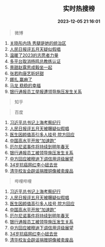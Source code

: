 <div align="center"><h2>实时热搜榜</h2><h4>2023-12-05 21:16:01</h4></div>

> 微博  

1. [关晓彤内场 秀腿是她的统治区](https://s.weibo.com/weibo?q=%E5%85%B3%E6%99%93%E5%BD%A4%E5%86%85%E5%9C%BA%20%E7%A7%80%E8%85%BF%E6%98%AF%E5%A5%B9%E7%9A%84%E7%BB%9F%E6%B2%BB%E5%8C%BA&t=31&band_rank=1&Refer=top)<br />
2. [人民日报评五月天疑似假唱](https://s.weibo.com/weibo?q=%23%E4%BA%BA%E6%B0%91%E6%97%A5%E6%8A%A5%E8%AF%84%E4%BA%94%E6%9C%88%E5%A4%A9%E7%96%91%E4%BC%BC%E5%81%87%E5%94%B1%23&t=31&band_rank=2&Refer=top)<br />
3. [温暖了2023的志愿者力量](https://s.weibo.com/weibo?q=%23%E6%B8%A9%E6%9A%96%E4%BA%862023%E7%9A%84%E5%BF%97%E6%84%BF%E8%80%85%E5%8A%9B%E9%87%8F%23&t=31&band_rank=3&Refer=top)<br />
4. [多平台取消杨鸣总教练认证](https://s.weibo.com/weibo?q=%E5%A4%9A%E5%B9%B3%E5%8F%B0%E5%8F%96%E6%B6%88%E6%9D%A8%E9%B8%A3%E6%80%BB%E6%95%99%E7%BB%83%E8%AE%A4%E8%AF%81&t=31&band_rank=4&Refer=top)<br />
5. [景甜赵露思成毅坐一起](https://s.weibo.com/weibo?q=%E6%99%AF%E7%94%9C%E8%B5%B5%E9%9C%B2%E6%80%9D%E6%88%90%E6%AF%85%E5%9D%90%E4%B8%80%E8%B5%B7&t=31&band_rank=5&Refer=top)<br />
6. [张若昀唐艺昕好甜](https://s.weibo.com/weibo?q=%E5%BC%A0%E8%8B%A5%E6%98%80%E5%94%90%E8%89%BA%E6%98%95%E5%A5%BD%E7%94%9C&t=31&band_rank=6&Refer=top)<br />
7. [娜扎 赢麻了](https://s.weibo.com/weibo?q=%E5%A8%9C%E6%89%8E%20%E8%B5%A2%E9%BA%BB%E4%BA%86&t=31&band_rank=7&Refer=top)<br />
8. [马龙 稳稳的幸福](https://s.weibo.com/weibo?q=%E9%A9%AC%E9%BE%99%20%E7%A8%B3%E7%A8%B3%E7%9A%84%E5%B9%B8%E7%A6%8F&t=31&band_rank=8&Refer=top)<br />
9. [银行通报员工举报遭领导施压发生关系](https://s.weibo.com/weibo?q=%23%E9%93%B6%E8%A1%8C%E9%80%9A%E6%8A%A5%E5%91%98%E5%B7%A5%E4%B8%BE%E6%8A%A5%E9%81%AD%E9%A2%86%E5%AF%BC%E6%96%BD%E5%8E%8B%E5%8F%91%E7%94%9F%E5%85%B3%E7%B3%BB%23&t=31&band_rank=9&Refer=top)<br />

> 知乎  


> 百度  

1. [习近平总书记上海考察纪行](https://www.baidu.com/s?wd=%E4%B9%A0%E8%BF%91%E5%B9%B3%E6%80%BB%E4%B9%A6%E8%AE%B0%E4%B8%8A%E6%B5%B7%E8%80%83%E5%AF%9F%E7%BA%AA%E8%A1%8C&sa=fyb_news&rsv_dl=fyb_news)<br />
2. [人民日报评五月天被曝疑似假唱](https://www.baidu.com/s?wd=%E4%BA%BA%E6%B0%91%E6%97%A5%E6%8A%A5%E8%AF%84%E4%BA%94%E6%9C%88%E5%A4%A9%E8%A2%AB%E6%9B%9D%E7%96%91%E4%BC%BC%E5%81%87%E5%94%B1&sa=fyb_news&rsv_dl=fyb_news)<br />
3. [医生因颜值高引多人挂号 院方回应](https://www.baidu.com/s?wd=%E5%8C%BB%E7%94%9F%E5%9B%A0%E9%A2%9C%E5%80%BC%E9%AB%98%E5%BC%95%E5%A4%9A%E4%BA%BA%E6%8C%82%E5%8F%B7+%E9%99%A2%E6%96%B9%E5%9B%9E%E5%BA%94&sa=fyb_news&rsv_dl=fyb_news)<br />
4. [中国高水平开放“加速跑”](https://www.baidu.com/s?wd=%E4%B8%AD%E5%9B%BD%E9%AB%98%E6%B0%B4%E5%B9%B3%E5%BC%80%E6%94%BE%E2%80%9C%E5%8A%A0%E9%80%9F%E8%B7%91%E2%80%9D&sa=fyb_news&rsv_dl=fyb_news)<br />
5. [厄尔尼诺事件将持续到明年春天](https://www.baidu.com/s?wd=%E5%8E%84%E5%B0%94%E5%B0%BC%E8%AF%BA%E4%BA%8B%E4%BB%B6%E5%B0%86%E6%8C%81%E7%BB%AD%E5%88%B0%E6%98%8E%E5%B9%B4%E6%98%A5%E5%A4%A9&sa=fyb_news&rsv_dl=fyb_news)<br />
6. [银行通报员工被领导施压发生关系](https://www.baidu.com/s?wd=%E9%93%B6%E8%A1%8C%E9%80%9A%E6%8A%A5%E5%91%98%E5%B7%A5%E8%A2%AB%E9%A2%86%E5%AF%BC%E6%96%BD%E5%8E%8B%E5%8F%91%E7%94%9F%E5%85%B3%E7%B3%BB&sa=fyb_news&rsv_dl=fyb_news)<br />
7. [中方回应被穆迪下调信用评级展望](https://www.baidu.com/s?wd=%E4%B8%AD%E6%96%B9%E5%9B%9E%E5%BA%94%E8%A2%AB%E7%A9%86%E8%BF%AA%E4%B8%8B%E8%B0%83%E4%BF%A1%E7%94%A8%E8%AF%84%E7%BA%A7%E5%B1%95%E6%9C%9B&sa=fyb_news&rsv_dl=fyb_news)<br />
8. [34岁抗癌网红李小妞去世](https://www.baidu.com/s?wd=34%E5%B2%81%E6%8A%97%E7%99%8C%E7%BD%91%E7%BA%A2%E6%9D%8E%E5%B0%8F%E5%A6%9E%E5%8E%BB%E4%B8%96&sa=fyb_news&rsv_dl=fyb_news)<br />
9. [清华校友会辟谣捐赠铜像被卖废品](https://www.baidu.com/s?wd=%E6%B8%85%E5%8D%8E%E6%A0%A1%E5%8F%8B%E4%BC%9A%E8%BE%9F%E8%B0%A3%E6%8D%90%E8%B5%A0%E9%93%9C%E5%83%8F%E8%A2%AB%E5%8D%96%E5%BA%9F%E5%93%81&sa=fyb_news&rsv_dl=fyb_news)<br />

> 哔哩哔哩  

1. [习近平总书记上海考察纪行](https://www.baidu.com/s?wd=%E4%B9%A0%E8%BF%91%E5%B9%B3%E6%80%BB%E4%B9%A6%E8%AE%B0%E4%B8%8A%E6%B5%B7%E8%80%83%E5%AF%9F%E7%BA%AA%E8%A1%8C&sa=fyb_news&rsv_dl=fyb_news)<br />
2. [人民日报评五月天被曝疑似假唱](https://www.baidu.com/s?wd=%E4%BA%BA%E6%B0%91%E6%97%A5%E6%8A%A5%E8%AF%84%E4%BA%94%E6%9C%88%E5%A4%A9%E8%A2%AB%E6%9B%9D%E7%96%91%E4%BC%BC%E5%81%87%E5%94%B1&sa=fyb_news&rsv_dl=fyb_news)<br />
3. [医生因颜值高引多人挂号 院方回应](https://www.baidu.com/s?wd=%E5%8C%BB%E7%94%9F%E5%9B%A0%E9%A2%9C%E5%80%BC%E9%AB%98%E5%BC%95%E5%A4%9A%E4%BA%BA%E6%8C%82%E5%8F%B7+%E9%99%A2%E6%96%B9%E5%9B%9E%E5%BA%94&sa=fyb_news&rsv_dl=fyb_news)<br />
4. [中国高水平开放“加速跑”](https://www.baidu.com/s?wd=%E4%B8%AD%E5%9B%BD%E9%AB%98%E6%B0%B4%E5%B9%B3%E5%BC%80%E6%94%BE%E2%80%9C%E5%8A%A0%E9%80%9F%E8%B7%91%E2%80%9D&sa=fyb_news&rsv_dl=fyb_news)<br />
5. [厄尔尼诺事件将持续到明年春天](https://www.baidu.com/s?wd=%E5%8E%84%E5%B0%94%E5%B0%BC%E8%AF%BA%E4%BA%8B%E4%BB%B6%E5%B0%86%E6%8C%81%E7%BB%AD%E5%88%B0%E6%98%8E%E5%B9%B4%E6%98%A5%E5%A4%A9&sa=fyb_news&rsv_dl=fyb_news)<br />
6. [银行通报员工被领导施压发生关系](https://www.baidu.com/s?wd=%E9%93%B6%E8%A1%8C%E9%80%9A%E6%8A%A5%E5%91%98%E5%B7%A5%E8%A2%AB%E9%A2%86%E5%AF%BC%E6%96%BD%E5%8E%8B%E5%8F%91%E7%94%9F%E5%85%B3%E7%B3%BB&sa=fyb_news&rsv_dl=fyb_news)<br />
7. [中方回应被穆迪下调信用评级展望](https://www.baidu.com/s?wd=%E4%B8%AD%E6%96%B9%E5%9B%9E%E5%BA%94%E8%A2%AB%E7%A9%86%E8%BF%AA%E4%B8%8B%E8%B0%83%E4%BF%A1%E7%94%A8%E8%AF%84%E7%BA%A7%E5%B1%95%E6%9C%9B&sa=fyb_news&rsv_dl=fyb_news)<br />
8. [34岁抗癌网红李小妞去世](https://www.baidu.com/s?wd=34%E5%B2%81%E6%8A%97%E7%99%8C%E7%BD%91%E7%BA%A2%E6%9D%8E%E5%B0%8F%E5%A6%9E%E5%8E%BB%E4%B8%96&sa=fyb_news&rsv_dl=fyb_news)<br />
9. [清华校友会辟谣捐赠铜像被卖废品](https://www.baidu.com/s?wd=%E6%B8%85%E5%8D%8E%E6%A0%A1%E5%8F%8B%E4%BC%9A%E8%BE%9F%E8%B0%A3%E6%8D%90%E8%B5%A0%E9%93%9C%E5%83%8F%E8%A2%AB%E5%8D%96%E5%BA%9F%E5%93%81&sa=fyb_news&rsv_dl=fyb_news)<br />
